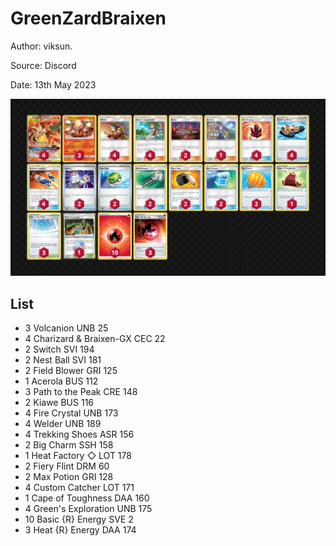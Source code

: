 # GreenZardBraixen

Author: viksun.

Source: Discord

Date: 13th May 2023

![decklist](../../images/SVI/GreenZardBraixen/1-%20GreenZardBraixen.png)

## List

* 3 Volcanion UNB 25
* 4 Charizard & Braixen-GX CEC 22
* 2 Switch SVI 194
* 2 Nest Ball SVI 181
* 2 Field Blower GRI 125
* 1 Acerola BUS 112
* 3 Path to the Peak CRE 148
* 2 Kiawe BUS 116
* 4 Fire Crystal UNB 173
* 4 Welder UNB 189
* 4 Trekking Shoes ASR 156
* 2 Big Charm SSH 158
* 1 Heat Factory ◇ LOT 178
* 2 Fiery Flint DRM 60
* 2 Max Potion GRI 128
* 4 Custom Catcher LOT 171
* 1 Cape of Toughness DAA 160
* 4 Green's Exploration UNB 175
* 10 Basic {R} Energy SVE 2
* 3 Heat {R} Energy DAA 174
